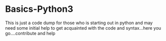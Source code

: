 # Basics-Python3
This is just a code dump for those who is starting out in python and may need some initial help to get acquainted with the code and syntax...here you go....contribute and help 
